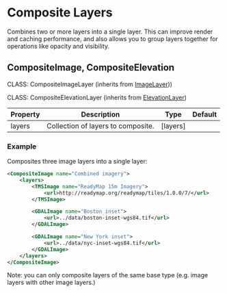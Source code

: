 # Composite Layers

Combines two or more layers into a single layer.
This can improve render and caching performance, and also allows you to group layers together for operations like opacity and visibility.

## CompositeImage, CompositeElevation

CLASS: CompositeImageLayer (inherits from [ImageLayer](image.md)))

CLASS: CompositeElevationLayer (inherits from [ElevationLayer](elevation.md))

| Property | Description                             | Type         | Default |
| ---------- | --------------------------------------- | ------------ | ------- |
| layers     | Collection of layers to composite. | [layers] |         |

### Example

Composites three image layers into a single layer:

```xml
<CompositeImage name="Combined imagery">
    <layers>
        <TMSImage name="ReadyMap 15m Imagery">
            <url>http://readymap.org/readymap/tiles/1.0.0/7/</url>
        </TMSImage>

        <GDALImage name="Boston inset">
            <url>../data/boston-inset-wgs84.tif</url>
        </GDALImage>	

        <GDALImage name="New York inset">
            <url>../data/nyc-inset-wgs84.tif</url>
        </GDALImage>
    </layers>
</CompositeImage>
```

Note: you can only composite layers of the same base type (e.g. image layers with other image layers.)
